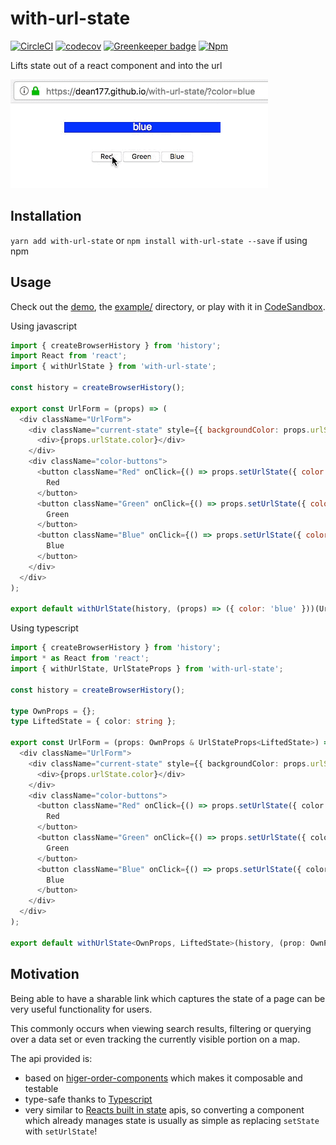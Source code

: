 # with-url-state

[![CircleCI](https://circleci.com/gh/Dean177/with-url-state.svg?style=shield)](https://circleci.com/gh/Dean177/with-url-state)
[![codecov](https://codecov.io/gh/Dean177/with-url-state/branch/master/graph/badge.svg)](https://codecov.io/gh/Dean177/with-url-state)
[![Greenkeeper badge](https://badges.greenkeeper.io/Dean177/with-url-state.svg)](https://greenkeeper.io/)
[![Npm](https://badge.fury.io/js/with-url-state.svg)](https://www.npmjs.com/package/with-url-state)

Lifts state out of a react component and into the url

![color-example](./example/color-example.gif)

## Installation

`yarn add with-url-state` or `npm install with-url-state --save` if using npm

## Usage

Check out the [demo](https://dean177.github.io/with-url-state/), the [example/](https://github.com/Dean177/with-url-state/tree/master/example) directory, or play with it in [CodeSandbox](https://codesandbox.io/s/wwlz40ry65).

Using javascript

```javascript
import { createBrowserHistory } from 'history';
import React from 'react';
import { withUrlState } from 'with-url-state';

const history = createBrowserHistory();

export const UrlForm = (props) => (
  <div className="UrlForm">
    <div className="current-state" style={{ backgroundColor: props.urlState.color}}>
      <div>{props.urlState.color}</div>
    </div>
    <div className="color-buttons">
      <button className="Red" onClick={() => props.setUrlState({ color: 'red' })}>
        Red
      </button>
      <button className="Green" onClick={() => props.setUrlState({ color: 'green' })}>
        Green
      </button>
      <button className="Blue" onClick={() => props.setUrlState({ color: 'blue' })}>
        Blue
      </button>
    </div>
  </div>
);

export default withUrlState(history, (props) => ({ color: 'blue' }))(UrlForm);
```

Using typescript

```typescript
import { createBrowserHistory } from 'history';
import * as React from 'react';
import { withUrlState, UrlStateProps } from 'with-url-state';

const history = createBrowserHistory();

type OwnProps = {};
type LiftedState = { color: string };

export const UrlForm = (props: OwnProps & UrlStateProps<LiftedState>) => (
  <div className="UrlForm">
    <div className="current-state" style={{ backgroundColor: props.urlState.color}}>
      <div>{props.urlState.color}</div>
    </div>
    <div className="color-buttons">
      <button className="Red" onClick={() => props.setUrlState({ color: 'red' })}>
        Red
      </button>
      <button className="Green" onClick={() => props.setUrlState({ color: 'green' })}>
        Green
      </button>
      <button className="Blue" onClick={() => props.setUrlState({ color: 'blue' })}>
        Blue
      </button>
    </div>
  </div>
);

export default withUrlState<OwnProps, LiftedState>(history, (prop: OwnProps) => ({ color: 'blue' }))(UrlForm);

```

## Motivation

Being able to have a sharable link which captures the state of a page can be very useful functionality for users.

This commonly occurs when viewing search results, filtering or querying over a data set or even tracking the currently visible portion on a map.

The api provided is:
- based on [higer-order-components](https://reactjs.org/docs/higher-order-components.html) which makes it composable and testable
- type-safe thanks to [Typescript](https://www.typescriptlang.org/)   
- very similar to [Reacts built in state](https://reactjs.org/docs/state-and-lifecycle.html) apis, so converting a component which already manages state is usually as simple as replacing `setState` with `setUrlState`!
